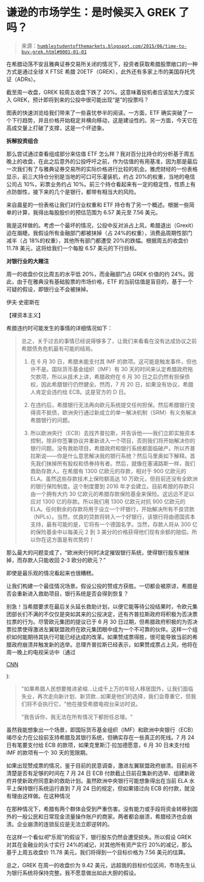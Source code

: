 <!--yml

类别：未分类

日期：2024-05-18 03:19:14

-->

# 谦逊的市场学生：是时候买入 GREK 了吗？

> 来源：[`humblestudentofthemarkets.blogspot.com/2015/06/time-to-buy-grek.html#0001-01-01`](https://humblestudentofthemarkets.blogspot.com/2015/06/time-to-buy-grek.html#0001-01-01)

在希腊动荡不安且雅典证券交易所关闭的情况下，投资者获取希腊股票敞口的一种方式是通过全球 X FTSE 希腊 20ETF（GREK），此外还有多家上市的美国存托凭证（ADRs）。

截至周一收盘，GREK 较周五收盘下跌了 20%。这意味着投机者应该加大力度买入 GREK，预计即将到来的公投中很可能出现“是”的投票吗？

图表的快速浏览给我们带来了一些喜忧参半的阅读。一方面，ETF 确实突破了一个下行趋势，并且价格开始稳定并横向移动，这是建设性的。另一方面，今天它在高成交量上打破了支撑，这是一个坏迹象。

**拆解投资组合**

那么尝试通过查看组成部分来估值 ETF 怎么样？我对百分比持仓的分析基于周五晚上的收盘，在此之后意外的公投呼吁之前，作为估值的有用基准，因为那是最后一次我们有了与雅典证券交易所的实际价格进行比较的机会。雅虎财经的一份表格显示，前三大持仓分别是当地的可口可乐灌装机，约占 20%的权重，当地的电信公司占 10%，彩票业务约占 10%。前三个持仓看起来有一定的稳定性，性质上有点防御性，接下来的几个是银行，都带有相当大的风险。

来自晨星的一份表格让我们对行业权重和 ETF 持仓有了另一个概述。根据一些简单的计算，我得出每股股价的预估范围为 6.57 美元至 7.56 美元。

我是这样做的。考虑一个最坏的情况，公投中反对派占上风，希腊退出（Grexit）迫在眉睫。我假设所有金融部门都被抹掉（占 24%的权重），消费品周期性部门减半（占 18%的权重），其他所有部门都遭受 20%的跌幅。根据周五的收盘价 11.78 美元，这将给我们一个每股 6.57 美元的下行目标。

**对银行业的大赌注**

周一的收盘价仅比周五的水平低 20%，而金融部门占 GREK 价值的约 24%。因此，由于在雅典没有基础股票的市场价格，ETF 的当前估值是盲目的，基于一个可疑的假设，即银行业不会被抹掉。

伊夫·史密斯在

【裸资本主义】

希腊违约时可能发生的事情的详细情况如下：

> 总之，关于过去的事情已经说得够多了，让我们来看看在没有达成协议之前希腊债务危机最有可能的结局。
> 
> 1. 在 6 月 30 日，希腊未能支付其 IMF 的款项。这可能是触发事件，但也许不是。国际货币基金组织（IMF）有 30 天的时间来认定希腊政府拖欠款项，所以从技术上讲，希腊政府在 6 月 30 日之后仍然有担保债权，因此希腊银行仍然健全。然而，7 月 20 日，如果没有协议，希腊人肯定会违约给 ECB。这是官方的 D 日。
> 
> 2. 在违约后，希腊银行无法再向欧元系统提交任何担保。然后希腊银行变得资不抵债，欧洲央行通过新成立的单一解决机制（SRM）有义务解决希腊银行的问题。
> 
> 3. 所以欧洲央行（ECB）去找齐普拉斯，并告诉他——我们立即实施资本控制，除非你签署协议并重新进入一个项目，否则我们将开始解决你的银行问题。没有救助项目，希腊政府和银行系统都面临破产。所以齐普拉斯说——你是什么意思解决我的银行系统？然后马里奥如下解释。首先我们抹掉所有股权和债券持有者。然后，就像在塞浦路斯一样，我们救助存款人。在希腊有 1300 亿欧元的存款，相对于 900 亿欧元的 ELA。虽然这些存款技术上保险额高达 10 万欧元，但目前还没有全欧洲的银行保险制度。这个制度要到 2016 年才会建立。目前希腊的存款只由一个拥有大约 30 亿欧元的希腊存款保险基金来保险。这远远不足以应对 1300 亿的存款。所以我们用 1300 亿欧元对抗 900 亿欧元的 ELA。任何剩余的存款将用于设立一个坏银行，开始解决所有不良贷款（NPLs）。当然，优良的贷款将转入一个好银行，该银行将由德国资本支持，最有可能的是，它将有一个德国名字。当然，存款人将从 300 亿的保险基金中以每美元 2 到 3 美分的价格获得他们现有余额的赔偿。所以你在这方面是有优势的！

那么最大的问题变成了，“欧洲央行何时决定摧毁银行系统，使得银行股东被抹掉，而存款人只能收回 2-3 欧分的欧元？”

即使是最乐观的情况看起来也很糟糕。

让我们构建一个最佳情况场景。假设公投的赞成方获胜。一切都会被原谅，希腊是否会重新进入救助项目，银行系统是否会得到恢复？

别急！当希腊要求在最后关头延长救助计划，以便它能等待公投结果时，令欧元集团部长们不满的不仅仅是突如其来的公投决定，还有齐普拉斯政府将积极为否决票拉票的行为。尽管欧元集团的提议已于 6 月 30 日过期，但希腊政府积极的为否决票拉票使得激进左翼联盟政府在欧元集团眼中成为一个不可靠的伙伴。这样一个组织如何能期待其执行可能已经达成的改革。如果赞成票得胜，很可能导致当前的希腊政府崩溃并触发新的选举。总理齐普拉斯已经表示，如果赞成票占上风，他将在周一晚上的电视采访中（通过

[CNN](http://money.cnn.com/2015/06/29/news/economy/greece-crisis-solution/index.html)

):

> "如果希腊人民想要推进紧缩...让成千上万的年轻人移居国外，让我们面临失业，再次走向新计划、新贷款...如果是他们的选择，我们会尊重它，但我们将不会执行它，"他在接受希腊电视台采访时说。
> 
> "我告诉你，我无法在所有情况下都担任总理。"

虽然我能想象出一个场景，即国际货币基金组织（IMF）和欧洲中央银行（ECB）竭尽全力在公投前支持希腊及其银行系统，但确实存在一些真正的死线。7 月 24 日有笔要支付给 ECB 的款项，如果克里斯汀·拉加德愿意，6 月 30 日未支付给 IMF 的款项有一个 30 天的宽限期。

如果出现赞成票的情况，鉴于目前的民意调查，激进左翼联盟政府崩溃。目前尚不清楚是否有足够的时间在 7 月 24 日 ECB 付款截止日前召集新的选举、组建新政府并使新政府同意新的救助计划。虽然欧洲中央银行可能想象得出在当前 ELA 水平上保持银行系统运行直到 7 月 24 日的规定，但如果错过向 ECB 的付款，就没有理由这样做。在这种情况

在那种情况下，希腊有两个群体会受到严重伤害。没有能力或手段将资金转移到国外的一般公民和日常现金流量操作账户的商家。两者都会崩溃，希腊经济也会崩溃。企业崩溃的连锁反应是无法立即逆转的。

在这样一个看似*呃*“乐观”的假设下，银行股东仍然会遭受损失。所以假设 GREK 对其在金融业的头寸实行 24%的减记，对其他所有资产实行 20%的减记，那么基于上周五收盘价 11.78 美元，我们将得到一个目标价格为 7.56 美元的估算。

总之，GREK 在周一的收盘价为 9.42 美元，远超我的目标价位区间，市场先生认为银行系统将保持完整。我不愿意做出如此大胆的假设。

